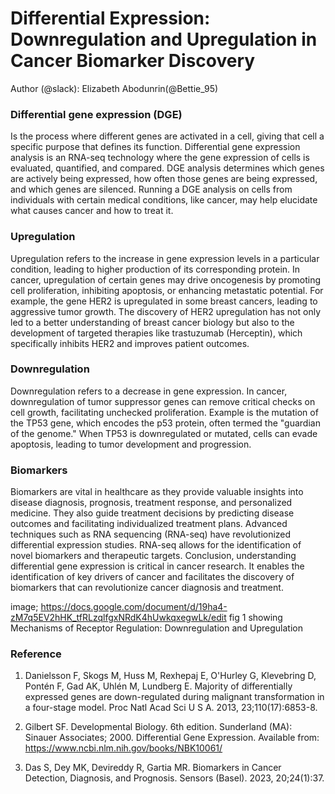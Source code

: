 # Differential Expression: Downregulation and Upregulation in Cancer Biomarker Discovery<a id="Differential Expression: Downregulation-and-Upregulation-in-Cancer-Biomarker-Discovery"></a>
Author (@slack): Elizabeth Abodunrin(@Bettie_95)

### Differential gene expression (DGE)

Is the process where different genes are activated in a cell, giving that cell a specific purpose that defines its function. Differential gene expression analysis is an RNA-seq technology where the gene expression of cells is evaluated, quantified, and compared. DGE analysis determines which genes are actively being expressed, how often those genes are being expressed, and which genes are silenced. Running a DGE analysis on cells from individuals with certain medical conditions, like cancer, may help elucidate what causes cancer and how to treat it.

### Upregulation 

Upregulation refers to the increase in gene expression levels  in a particular condition, leading to higher production of its corresponding protein. In cancer, upregulation of certain genes may drive oncogenesis by promoting cell proliferation, inhibiting apoptosis, or enhancing metastatic potential. For example, the gene HER2 is upregulated in some breast cancers, leading to aggressive tumor growth. The discovery of HER2 upregulation has not only led to a better understanding of breast cancer biology but also to the development of targeted therapies like trastuzumab (Herceptin), which specifically inhibits HER2 and improves patient outcomes. 

### Downregulation 

Downregulation refers to a decrease in gene expression. In cancer, downregulation of tumor suppressor genes can remove critical checks on cell growth, facilitating unchecked proliferation. Example is the mutation of the TP53 gene, which encodes the p53 protein, often termed the "guardian of the genome." When TP53 is downregulated or mutated, cells can evade apoptosis, leading to tumor development and progression.

### Biomarkers 

Biomarkers are vital in healthcare as they provide valuable insights into disease diagnosis, prognosis, treatment response, and personalized medicine. They also guide treatment decisions by predicting disease outcomes and facilitating individualized treatment plans. Advanced techniques such as RNA sequencing (RNA-seq) have revolutionized differential expression studies. RNA-seq allows for the identification of novel biomarkers and therapeutic targets.
Conclusion, understanding differential gene expression is critical in cancer research. It enables the identification of key drivers of cancer and facilitates the discovery of biomarkers that can revolutionize cancer diagnosis and treatment.
 

image; https://docs.google.com/document/d/19ha4-zM7q5EV2hHK_tfRLzqlfgxNRdK4hUwkqxegwLk/edit  fig 1 showing Mechanisms of Receptor Regulation: Downregulation and Upregulation

### Reference

1. Danielsson F, Skogs M, Huss M, Rexhepaj E, O'Hurley G, Klevebring D, Pontén F, Gad AK, Uhlén M, Lundberg E. Majority of differentially expressed genes are down-regulated during malignant transformation in a four-stage model. Proc Natl Acad Sci U S A. 2013, 23;110(17):6853-8.

2. Gilbert SF. Developmental Biology. 6th edition. Sunderland (MA): Sinauer Associates; 2000. Differential Gene Expression. Available from: https://www.ncbi.nlm.nih.gov/books/NBK10061/
   
3. Das S, Dey MK, Devireddy R, Gartia MR. Biomarkers in Cancer Detection, Diagnosis, and Prognosis. Sensors (Basel). 2023, 20;24(1):37. 

